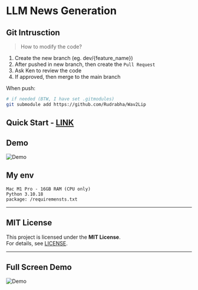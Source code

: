 # LLM News Generation

## Git Intrusction 

> How to modify the code?

1. Create the new branch (eg. dev/{feature_name})
2. After pushed in new branch, then create the `Pull Request`
3. Ask Ken to review the code
4. If approved, then merge to the main branch

When push:

```bash
# if needed (BTW, I have set .gitmodules)
git submodule add https://github.com/Rudrabha/Wav2Lip 
```

## Quick Start - [LINK](/quick_start.md)

## Demo 

![Demo](z-img/demo.gif)


## My env
```
Mac M1 Pro - 16GB RAM (CPU only)
Python 3.10.18
package: /requiremensts.txt
```

---

## MIT License  

This project is licensed under the **MIT License**.  
For details, see [LICENSE](/license).  

---

## Full Screen Demo

![Demo](z-img/full_screen.png)